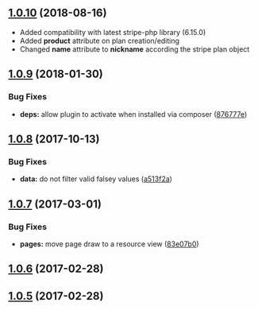 <a name="1.0.10"></a>
## [1.0.10](https://github.com/arckinteractive/stripe_subscriptions/compare/1.0.9...v1.0.10) (2018-08-16)

* Added compatibility with latest stripe-php library (6.15.0)
* Added **product** attribute on plan creation/editing
* Changed **name** attribute to **nickname** according the stripe plan object

<a name="1.0.9"></a>
## [1.0.9](https://github.com/arckinteractive/stripe_subscriptions/compare/1.0.8...v1.0.9) (2018-01-30)


### Bug Fixes

* **deps:** allow plugin to activate when installed via composer ([876777e](https://github.com/arckinteractive/stripe_subscriptions/commit/876777e))



<a name="1.0.8"></a>
## [1.0.8](https://github.com/arckinteractive/stripe_subscriptions/compare/1.0.7...v1.0.8) (2017-10-13)


### Bug Fixes

* **data:** do not filter valid falsey values ([a513f2a](https://github.com/arckinteractive/stripe_subscriptions/commit/a513f2a))



<a name="1.0.7"></a>
## [1.0.7](https://github.com/arckinteractive/stripe_subscriptions/compare/1.0.6...v1.0.7) (2017-03-01)


### Bug Fixes

* **pages:** move page draw to a resource view ([83e07b0](https://github.com/arckinteractive/stripe_subscriptions/commit/83e07b0))



<a name="1.0.6"></a>
## [1.0.6](https://github.com/arckinteractive/stripe_subscriptions/compare/1.0.5...v1.0.6) (2017-02-28)




<a name="1.0.5"></a>
## [1.0.5](https://github.com/arckinteractive/stripe_subscriptions/compare/1.0.4...v1.0.5) (2017-02-28)




